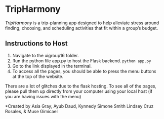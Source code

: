 # TripHarmony

*TripHarmony* is a trip-planning app designed to help alleviate stress around finding, choosing, and scheduling activities that fit within a group’s budget.

## Instructions to Host
1. Navigate to the uigroup16 folder.
2. Run the python file app.py to host the Flask backend. `python app.py`
3. Go to the link displayed in the terminal.
4. To access all the pages, you should be able to press the menu buttons at the top of the website.

There are a lot of glitches due to the flask hosting. To see all of the pages, please pull them up directly from your computer using your local host (if you are having issues with the menu)

*Created by Asia Gray, Ayub Daud, Kynnedy Simone Smith Lindsey Cruz Rosales, & Muse Gimicael